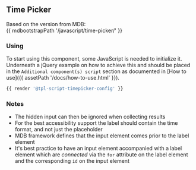 ## Time Picker

Based on the version from MDB:<br>
{{ mdbootstrapPath '/javascript/time-picker/' }}

### Using

To start using this component, some JavaScript is needed to initialize it.<br>
Underneath a jQuery example on how to achieve this and should be placed in the `Additional component(s) script` section as documented in [How to use]({{ assetPath '/docs/how-to-use.html' }}).

```javascript
{{ render '@tpl-script-timepicker-config' }}
```

### Notes

* The hidden input can then be ignored when collecting results
* For the best accessibility support the label should contain the time format, and not just the placeholder
* MDB framework defines that the input element comes prior to the label element
* It's best practice to have an input element accompanied with a label element which are *connected* via the `for` attribute on the label element and the corresponding `id` on the input element
